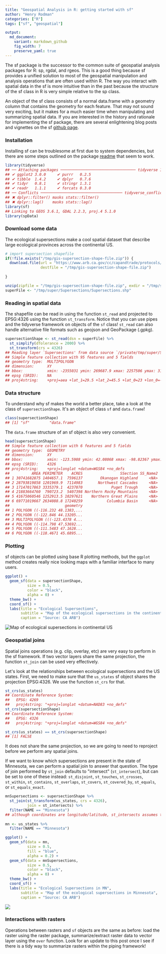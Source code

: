 ```yaml
---
title: "Geospatial Analysis in R: getting started with sf"
author: "Henry Rodman"
categories: ["R"]
tags: ["sf", "geospatial"]

output:
  md_document:
    variant: markdown_github
    fig_width: 7
    preserve_yaml: true
---
```


The sf package is the successor to the common suite of geospatial analysis packages for R: sp, rgdal, and rgeos. This is a good thing because sf provides a unified solution to most of the geospatial manipulation and analysis operations that are often used within R. The way you interact with spatial data in the sf is more intuitive than in the past because the structure of the sf class in R is very simple relative to the sp class.

An object of the sf class consists of a normal data.frame with a geometry column that contains the geometry for each feature. That may not sound very exciting, but it makes for a much easier time when manipulating and summarizing spatial data. If you are interested in the history and rationale for implementing the sf package, there are several enlightening blog posts and vignettes on the sf [github page](https://github.com/r-spatial/sf#blogs-presentations-vignettes-sp-sf-wiki).

### Installation

Installing sf can be troublesome at first due to system dependencies, but there are some steps outlined on the package [readme](https://github.com/r-spatial/sf#installing) that seem to work.

``` r
library(tidyverse)
## ── Attaching packages ────────────────────────────────── tidyverse 1.2.1 ──
## ✔ ggplot2 3.0.0     ✔ purrr   0.2.5
## ✔ tibble  1.4.2     ✔ dplyr   0.7.6
## ✔ tidyr   0.8.1     ✔ stringr 1.3.1
## ✔ readr   1.1.1     ✔ forcats 0.3.0
## ── Conflicts ───────────────────────────────────── tidyverse_conflicts() ──
## ✖ dplyr::filter() masks stats::filter()
## ✖ dplyr::lag()    masks stats::lag()
library(sf)
## Linking to GEOS 3.6.1, GDAL 2.2.3, proj.4 5.1.0
library(spData)
```

### Download some data

The ecological supersections make a cool spatial dataset that describe large ecological provinces across the continental US.

``` r
# import supersection shapefile
if(!file.exists("/tmp/gis-supersection-shape-file.zip")) {
  download.file(url = "https://www.arb.ca.gov/cc/capandtrade/protocols/usforest/2014/supersectionshapefiles/gis-supersection-shape-file.zip",
                destfile = "/tmp/gis-supersection-shape-file.zip")
  
}

unzip(zipfile = "/tmp/gis-supersection-shape-file.zip", exdir = "/tmp/super")
superFile <- "/tmp/super/Supersections/Supersections.shp"
```

### Reading in spatial data

The shapefile can be read in using the function `st_read` and projected to EPSG:4326 using the function `st_transform`. Notice that you can use pipes and the tidyverse framework on objects of the `sf` class! `st_read` can also handle alternative file formats such as geojson and GeoPackage (.gpkg).

``` r
supersectionShape <- st_read(dsn = superFile) %>%
  st_simplify(dTolerance = 2000) %>%
  st_transform(crs = 4326)
## Reading layer `Supersections' from data source `/private/tmp/super/Supersections/Supersections.shp' using driver `ESRI Shapefile'
## Simple feature collection with 95 features and 5 fields
## geometry type:  MULTIPOLYGON
## dimension:      XY
## bbox:           xmin: -2355031 ymin: 269687.9 xmax: 2257506 ymax: 3165565
## epsg (SRID):    NA
## proj4string:    +proj=aea +lat_1=29.5 +lat_2=45.5 +lat_0=23 +lon_0=-96 +x_0=0 +y_0=0 +datum=NAD83 +units=m +no_defs
```

### Data structure

To understand why sf makes the world a better place, take a look at the class of `supersectionShape`. It's an object of class `sf` and `data.frame`!

``` r
class(supersectionShape)
## [1] "sf"         "data.frame"
```

The `data.frame` structure of an sf object is also very convenient.

``` r
head(supersectionShape)
## Simple feature collection with 6 features and 5 fields
## geometry type:  GEOMETRY
## dimension:      XY
## bbox:           xmin: -123.5988 ymin: 42.08068 xmax: -98.82367 ymax: 48.99995
## epsg (SRID):    4326
## proj4string:    +proj=longlat +datum=WGS84 +no_defs
##          AREA PERIMETER    ACRES                 SSection SS_Name2
## 1 30741682875 1404657.1  7596137        Okanogan Highland     <NA>
## 2 28793819858 1201969.9  7114983       Northwest Cascades     <NA>
## 3 17147017863 3335379.1  4237070             Puget Trough     <NA>
## 4 21883664760  790723.2  5407398 Northern Rocky Mountains     <NA>
## 5 41675060546 1252913.5 10297621    Northern Great Plains     <NA>
## 6 69771019667 2634088.8 17240259           Columbia Basin     <NA>
##                         geometry
## 1 POLYGON ((-116.232 48.1383,...
## 2 POLYGON ((-122.846 44.13205...
## 3 MULTIPOLYGON (((-123.4378 4...
## 4 POLYGON ((-114.798 47.53692...
## 5 POLYGON ((-111.5483 47.1628...
## 6 POLYGON ((-118.4671 45.6895...
```

### Plotting

sf objects can be plotted using base R plotting methods, but the `ggplot` method creates really nice looking maps with a familiar interface to many users.

``` r
ggplot() +
  geom_sf(data = supersectionShape,
          size = 0.5,
          color = "black",
          alpha = 0) +
  theme_bw() +
  coord_sf() +
  labs(title = "Ecological Supersections",
       subtitle = "Map of the ecological supersections in the continental US",
       caption = "Source: CA ARB")
```

![Map of ecological supersections in continental US](/assets/images/2018-09-23-Getting_started_with_sf_ggplotting-1.png)

### Geospatial joins

Spatial joins operations (e.g. clip, overlay, etc) are very easy to perform in the sf framework. If two vector layers share the same projection, the function `st_join` can be used very effectively.

Let's look at the relationships between ecological supersections and the US states. First, we need to make sure that the `us_states` sf object shares the projection EPSG:4326. We use the function `st_crs` for that.

``` r
st_crs(us_states)
## Coordinate Reference System:
##   EPSG: 4269 
##   proj4string: "+proj=longlat +datum=NAD83 +no_defs"
st_crs(supersectionShape)
## Coordinate Reference System:
##   EPSG: 4326 
##   proj4string: "+proj=longlat +datum=WGS84 +no_defs"

st_crs(us_states) == st_crs(supersectionShape)
## [1] FALSE
```

It does not share the same projection, so we are going to need to reproject before we perform any spatial joins.

If we want to know which supersections are present in the state of Minnesota, we can perform a spatial join to answer that question. The type of join performed by `st_join` defaults to "intersect" (`st_intersect`), but can be set to one of these instead: `st_disjoint`, `st_touches`, `st_crosses`, `st_within`, `st_contains`, `st_overlaps`, `st_covers`, `st_covered_by`, `st_equals`, or `st_equals_exact`.

``` r
mnSupersections <- supersectionShape %>%
  st_join(st_transform(us_states, crs = 4326),
          join = st_intersects) %>%
  filter(NAME == "Minnesota")
## although coordinates are longitude/latitude, st_intersects assumes that they are planar
  
mn <- us_states %>%
  filter(NAME == "Minnesota")
```

``` r
ggplot() +
  geom_sf(data = mn,
          size = 0.5,
          fill = "blue",
          alpha = 0.2) +
  geom_sf(data = mnSupersections,
          size = 0.5,
          color = "black",
          alpha = 0) +
  theme_bw() +
  coord_sf() +
  labs(title = "Ecological Supersections in MN",
       subtitle = "Map of the ecological supersections in Minnesota",
       caption = "Source: CA ARB")
```

![](/assets/images/2018-09-23-Getting_started_with_sf_mnPlots-1.png)

### Interactions with rasters

Operations between rasters and `sf` objects are the same as before: load the raster using the raster package, summarize/extract raster data to vector layer using the `over` function. Look for an update to this post once I see if there is a tidy way to summarize rasters within the piping framework!
